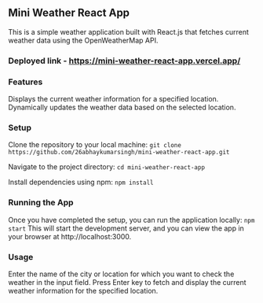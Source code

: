 ## Mini Weather React App
This is a simple weather application built with React.js that fetches current weather data using the OpenWeatherMap API.

### Deployed link - https://mini-weather-react-app.vercel.app/

### Features
Displays the current weather information for a specified location.
Dynamically updates the weather data based on the selected location.

### Setup
Clone the repository to your local machine:
`git clone https://github.com/26abhaykumarsingh/mini-weather-react-app.git`

Navigate to the project directory:
`cd mini-weather-react-app`

Install dependencies using npm:
`npm install`

### Running the App
Once you have completed the setup, you can run the application locally:
`npm start`
This will start the development server, and you can view the app in your browser at http://localhost:3000.

### Usage
Enter the name of the city or location for which you want to check the weather in the input field.
Press Enter key to fetch and display the current weather information for the specified location.
